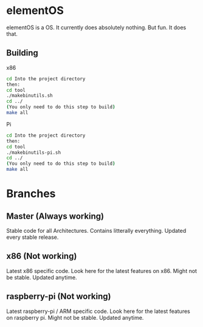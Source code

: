 elementOS
========
elementOS is a OS. It currently does absolutely nothing. But fun. It does that.

Building
--------
x86
````sh
cd Into the project directory
then:
cd tool
./makebinutils.sh
cd ../
(You only need to do this step to build)
make all
````
Pi
````sh
cd Into the project directory
then:
cd tool
./makebinutils-pi.sh
cd ../
(You only need to do this step to build)
make all
````
Branches
========

Master (Always working)
--------
Stable code for all Architectures. Contains litterally everything. Updated every stable release.

x86 (Not working)
--------
Latest x86 specific code. Look here for the latest features on x86. Might not be stable. Updated anytime.

raspberry-pi (Not working)
--------
Latest raspberry-pi / ARM specific code. Look here for the latest features on raspberry pi. Might not be stable. Updated anytime. 
